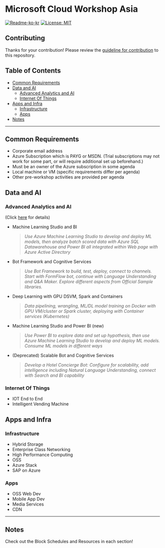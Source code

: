 # Microsoft Cloud Workshop Asia
[![Readme-ko-kr](https://img.shields.io/badge/README-%ED%95%9C%EA%B5%AD%EC%96%B4-green.svg)](README.ko-kr.md)
[![License: MIT](https://img.shields.io/badge/License-MIT-yellow.svg)](https://opensource.org/licenses/MIT)

## Contributing

Thanks for your contribution! Please review the [guideline for contribution](https://github.com/dem108/MicrosoftCloudWorkshop-Asia/blob/master/CONTRIBUTING.md) to this repository.

## Table of Contents

- [Common Requirements](#common-requirements)
- [Data and AI](#data-and-ai)
  - [Advanced Analytics and AI](#advanced-analytics-and-ai)
  - [Internet Of Things](#internet-of-things)
- [Apps and Infra](#apps-and-infra)
  - [Infrastructure](#infrastructure)
  - [Apps](#apps)
- [Notes](#notes)

- - -

## Common Requirements

- Corporate email address
- Azure Subscription which is PAYG or MSDN. (Trial subscriptions may not work for some part, or will require additional set up beforehand.)
- Must be an owner of the Azure subscription in some agenda
- Local machine or VM (specific requirements differ per agenda)
- Other pre-workshop activities are provided per agenda

## Data and AI

### Advanced Analytics and AI
(Click [here](https://github.com/dem108/MicrosoftCloudWorkshop-Asia/tree/master/advanced-analytics-and-ai) for details)

- Machine Learning Studio and BI
  > *Use Azure Machine Learning Studio to develop and deploy ML models, then analyze batch scored data with Azure SQL Datawarehouse and Power BI all integrated within Web page with Azure Active Directory*

- Bot Framework and Cognitive Services
  > *Use Bot Framework to build, test, deploy, connect to channels. Start with FormFlow bot, continue with Language Understanding and Q&A Maker. Explore different aspects from Official Sample libraries.*

- Deep Learning with GPU DSVM, Spark and Containers
  > *Data pipelining, wrangling, ML/DL model training on Docker with GPU VM/cluster or Spark cluster, deploying with Container services (Kubernetes)*

- Machine Learning Studio and Power BI (new)
  > *Use Power BI to explore data and set up hypothesis, then use Azure Machine Learning Studio to develop and deploy ML models. Consume ML models in different ways*

- (Deprecated) Scalable Bot and Cognitive Services
  > *Develop a Hotel Concierge Bot: Configure for scalability, add intelligence including Natural Language Understanding, connect with Search and BI capability*


### Internet Of Things

- IOT End to End
- Intelligent Vending Machine


## Apps and Infra

### Infrastructure

- Hybrid Storage
- Enterprise Class Networking
- High Performance Computing
- OSS
- Azure Stack
- SAP on Azure

### Apps

- OSS Web Dev
- Mobile App Dev
- Media Services
- CDN


- - -

## Notes

Check out the Block Schedules and Resources in each section!
